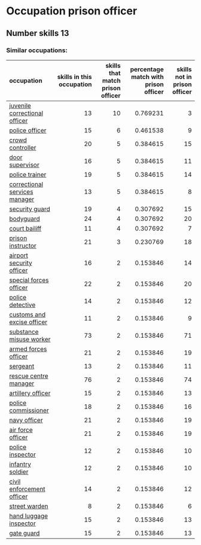 # Occupation prison officer
## Number skills 13
### Similar occupations:
| occupation                                                        |   skills in this occupation |   skills that match prison officer |   percentage match with prison officer |   skills not in prison officer |
|:------------------------------------------------------------------|----------------------------:|-----------------------------------:|---------------------------------------:|-------------------------------:|
| [juvenile correctional officer](juvenile_correctional_officer.md) |                          13 |                                 10 |                               0.769231 |                              3 |
| [police officer](police_officer.md)                               |                          15 |                                  6 |                               0.461538 |                              9 |
| [crowd controller](crowd_controller.md)                           |                          20 |                                  5 |                               0.384615 |                             15 |
| [door supervisor](door_supervisor.md)                             |                          16 |                                  5 |                               0.384615 |                             11 |
| [police trainer](police_trainer.md)                               |                          19 |                                  5 |                               0.384615 |                             14 |
| [correctional services manager](correctional_services_manager.md) |                          13 |                                  5 |                               0.384615 |                              8 |
| [security guard](security_guard.md)                               |                          19 |                                  4 |                               0.307692 |                             15 |
| [bodyguard](bodyguard.md)                                         |                          24 |                                  4 |                               0.307692 |                             20 |
| [court bailiff](court_bailiff.md)                                 |                          11 |                                  4 |                               0.307692 |                              7 |
| [prison instructor](prison_instructor.md)                         |                          21 |                                  3 |                               0.230769 |                             18 |
| [airport security officer](airport_security_officer.md)           |                          16 |                                  2 |                               0.153846 |                             14 |
| [special forces officer](special_forces_officer.md)               |                          22 |                                  2 |                               0.153846 |                             20 |
| [police detective](police_detective.md)                           |                          14 |                                  2 |                               0.153846 |                             12 |
| [customs and excise officer](customs_and_excise_officer.md)       |                          11 |                                  2 |                               0.153846 |                              9 |
| [substance misuse worker](substance_misuse_worker.md)             |                          73 |                                  2 |                               0.153846 |                             71 |
| [armed forces officer](armed_forces_officer.md)                   |                          21 |                                  2 |                               0.153846 |                             19 |
| [sergeant](sergeant.md)                                           |                          13 |                                  2 |                               0.153846 |                             11 |
| [rescue centre manager](rescue_centre_manager.md)                 |                          76 |                                  2 |                               0.153846 |                             74 |
| [artillery officer](artillery_officer.md)                         |                          15 |                                  2 |                               0.153846 |                             13 |
| [police commissioner](police_commissioner.md)                     |                          18 |                                  2 |                               0.153846 |                             16 |
| [navy officer](navy_officer.md)                                   |                          21 |                                  2 |                               0.153846 |                             19 |
| [air force officer](air_force_officer.md)                         |                          21 |                                  2 |                               0.153846 |                             19 |
| [police inspector](police_inspector.md)                           |                          12 |                                  2 |                               0.153846 |                             10 |
| [infantry soldier](infantry_soldier.md)                           |                          12 |                                  2 |                               0.153846 |                             10 |
| [civil enforcement officer](civil_enforcement_officer.md)         |                          14 |                                  2 |                               0.153846 |                             12 |
| [street warden](street_warden.md)                                 |                           8 |                                  2 |                               0.153846 |                              6 |
| [hand luggage inspector](hand_luggage_inspector.md)               |                          15 |                                  2 |                               0.153846 |                             13 |
| [gate guard](gate_guard.md)                                       |                          15 |                                  2 |                               0.153846 |                             13 |
